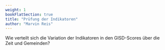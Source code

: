```yaml
---
weight: 1
bookFlatSection: true
title: "Prüfung der Indikatoren"
author: "Marvin Reis"
---
```


Wie verteilt sich die Variation der Indikatoren in den GISD-Scores über die Zeit und Gemeinden?